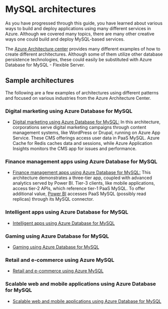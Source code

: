# MySQL architectures

As you have progressed through this guide, you have learned about various ways to build and deploy applications using many different services in Azure.  Although we covered many topics, there are many other creative ways one could build and deploy MySQL-based services.

The [Azure Architecture center](https://docs.microsoft.com/azure/architecture/) provides many different examples of how to create different architectures.  Although some of them utilize other database persistence technologies, these could easily be substituted with Azure Database for MySQL - Flexible Server.  

## Sample architectures

The following are a few examples of architectures using different patterns and focused on various industries from the Azure Architecture Center.

### Digital marketing using Azure Database for MySQL

- [Digital marketing using Azure Database for MySQL:](https://docs.microsoft.com/azure/architecture/solution-ideas/articles/digital-marketing-using-azure-database-for-mysql) In this architecture, corporations serve digital marketing campaigns through content management systems, like WordPress or Drupal, running on Azure App Service. These CMS offerings access user data in PaaS MySQL. Azure Cache for Redis caches data and sessions, while Azure Application Insights monitors the CMS app for issues and performance.

### Finance management apps using Azure Database for MySQL

- [Finance management apps using Azure Database for MySQL:](https://docs.microsoft.com/azure/architecture/solution-ideas/articles/finance-management-apps-using-azure-database-for-mysql) This architecture demonstrates a three-tier app, coupled with advanced analytics served by Power BI. Tier-3 clients, like mobile applications, access tier-2 APIs, which reference tier-1 PaaS MySQL. To offer additional value, [Power BI](https://docs.microsoft.com/power-bi/fundamentals/power-bi-overview) accesses PaaS MySQL (possibly read replicas) through its MySQL connector.

### Intelligent apps using Azure Database for MySQL

- [Intelligent apps using Azure Database for MySQL](https://docs.microsoft.com/azure/architecture/solution-ideas/articles/intelligent-apps-using-azure-database-for-mysql)

### Gaming using Azure Database for MySQL

- [Gaming using Azure Database for MySQL](https://docs.microsoft.com/azure/architecture/solution-ideas/articles/gaming-using-azure-database-for-mysql)

### Retail and e-commerce using Azure MySQL

- [Retail and e-commerce using Azure MySQL](https://docs.microsoft.com/azure/architecture/solution-ideas/articles/retail-and-ecommerce-using-azure-database-for-mysql)

### Scalable web and mobile applications using Azure Database for MySQL

- [Scalable web and mobile applications using Azure Database for MySQL](https://docs.microsoft.com/azure/architecture/solution-ideas/articles/scalable-web-and-mobile-applications-using-azure-database-for-mysql)
